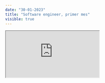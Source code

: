 ```yaml
---
date: "30-01-2023"
title: "Software engineer, primer mes"
visible: true
---
```

<iframe src="https://www.youtube.com/embed/VYnKJB2gPBo" allowfullscreen></iframe>
